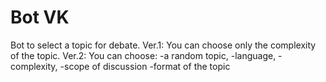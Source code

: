 # Bot VK 
Bot to select a topic for debate.
Ver.1:
    You can choose only the complexity of the topic.
Ver.2:
    You can choose: -a random topic, 
                    -language, 
                    -complexity,
                    -scope of discussion
                    -format of the topic
